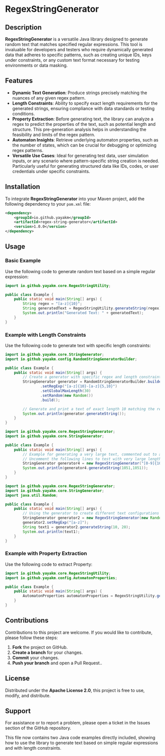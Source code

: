 # RegexStringGenerator

## Description

**RegexStringGenerator** is a versatile Java library designed to generate random text that matches specified regular expressions. This tool is invaluable for developers and testers who require dynamically generated data that adheres to specific patterns, such as creating unique IDs, keys under constraints, or any custom text format necessary for testing environments or data masking.

## Features

- **Dynamic Text Generation**: Produce strings precisely matching the nuances of any given regex pattern.
- **Length Constraints**: Ability to specify exact length requirements for the generated strings, ensuring compliance with data standards or testing conditions.
- **Property Extraction**: Before generating text, the library can analyze a regex to predict the properties of the text, such as potential length and structure. This pre-generation analysis helps in understanding the feasibility and limits of the regex pattern.
- **Automaton Insights**: Retrieve underlying automaton properties, such as the number of states, which can be crucial for debugging or optimizing regex patterns.
- **Versatile Use Cases**: Ideal for generating test data, user simulation inputs, or any scenario where pattern-specific string creation is needed. Particularly useful for generating structured data like IDs, codes, or user credentials under specific constraints.

## Installation

To integrate **RegexStringGenerator** into your Maven project, add the following dependency to your `pom.xml` file:
```xml
<dependency>
    <groupId>io.github.yayakm</groupId>
    <artifactId>regex-string-generator</artifactId>
    <version>1.0.0</version>
</dependency>
```

## Usage

### Basic Example


Use the following code to generate random text based on a simple regular expression:

```java
import io.github.yayakm.core.RegexStringUtility;

public class Example {
    public static void main(String[] args) {
        String regex = "[a-z]{10}";
        String generatedText = RegexStringUtility.generateString(regex);
        System.out.println("Generated Text: " + generatedText);
    }
}
```

### Example with Length Constraints

Use the following code to generate text with specific length constraints:

```java
import io.github.yayakm.core.StringGenerator;
import io.github.yayakm.config.RandomStringGeneratorBuilder;

public class Example {
    public static void main(String[] args) {
        // Create a generator with specific regex and length constraints using a builder pattern.
        StringGenerator generator = RandomStringGeneratorBuilder.builder()
                .setRegExp("[a-z]{10}-[a-z]{5,10}")
                .setGlobalMaxLength(30)
                .setRandom(new Random())
                .build();

        // Generate and print a text of exact length 10 matching the regex "[a-z]{10}".
        System.out.println(generator.generateString());
    }
}
```

```java
import io.github.yayakm.core.RegexStringGenerator;
import io.github.yayakm.core.StringGenerator;

public class Example {
    public static void main(String[] args) {
        // Example for generating a very large text, commented out to avoid execution delays or memory issues.
        // Uncomment the following lines to test with very large lengths.
        StringGenerator generator4 = new RegexStringGenerator("[0-9]{1000}-[0-9]{50,100}");
        System.out.println(generator4.generateString(1051,1051));
    }
}
```

```java
import io.github.yayakm.core.RegexStringGenerator;
import io.github.yayakm.core.StringGenerator;
import java.util.Random;

public class Example {
    public static void main(String[] args) {
        // Using the generator to create different text configurations and generate outputs.
        StringGenerator generator2 = new RegexStringGenerator(new Random());
        generator2.setRegExp("[a-z]");
        String text1 = generator2.generateString(10, 20);
        System.out.println(text1);
    }
}
```
### Example with Property Extraction

Use the following code to extract Property:

```java
import io.github.yayakm.core.RegexStringUtility;
import io.github.yayakm.config.AutomatonProperties;

public class Example {
    public static void main(String[] args) {
        AutomatonProperties automatonProperties = RegexStringUtility.getAutomatonProperties("[a-z]{10}-[a-z]{5,10}");
    }
}
```

## Contributions

Contributions to this project are welcome. If you would like to contribute, please follow these steps:

1. **Fork** the project on GitHub.
2. **Create a branch** for your changes.
3. **Commit** your changes.
4. **Push your branch** and open a Pull Request..

## License

Distributed under the **Apache License 2.0**, this project is free to use, modify, and distribute.

## Support

For assistance or to report a problem, please open a ticket in the Issues section of the GitHub repository.

This file now contains two Java code examples directly included, showing how to use the library to generate text based on simple regular expressions and with length constraints.
